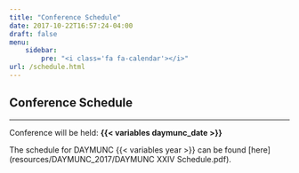 ```yaml
---
title: "Conference Schedule"
date: 2017-10-22T16:57:24-04:00
draft: false
menu:
    sidebar:
        pre: "<i class='fa fa-calendar'></i>"
url: /schedule.html
---
```


## Conference Schedule
---
Conference will be held: __{{< variables daymunc_date >}}__

The schedule for DAYMUNC {{< variables year >}} can be found [here](resources/DAYMUNC_2017/DAYMUNC XXIV Schedule.pdf).